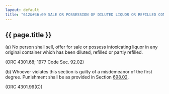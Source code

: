 ---
layout: default 
title: "612&#46;09 SALE OR POSSESSION OF DILUTED LIQUOR OR REFILLED CONTAINERS&#46;"---

{{ page.title }}
----------------

​(a) No person shall sell, offer for sale or possess intoxicating liquor
in any original container which has been diluted, refilled or partly
refilled.

(ORC 4301.68; 1977 Code Sec. 92.02)

​(b) Whoever violates this section is guilty of a misdemeanor of the
first degree. Punishment shall be as provided in Section
[698.02](38e2f631.html).

(ORC 4301.99(C))
